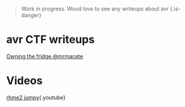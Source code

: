 <!-- TITLE: Avr -->

> Work in progress. Woud love to see any writeups about avr {.is-danger}

# avr CTF writeups
[Owning the fridge @mrmacete](https://github.com/mrmacete/writeups/blob/master/rhme2/writeups/owning_the_fridge.md)
# Videos
[rhme2 jumpy](https://www.youtube.com/watch?v=zk3JdMOQPc8){.youtube}
